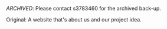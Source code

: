 *ARCHIVED*: Please contact s3783460 for the archived back-up.

Original: A website that's about us and our project idea.
